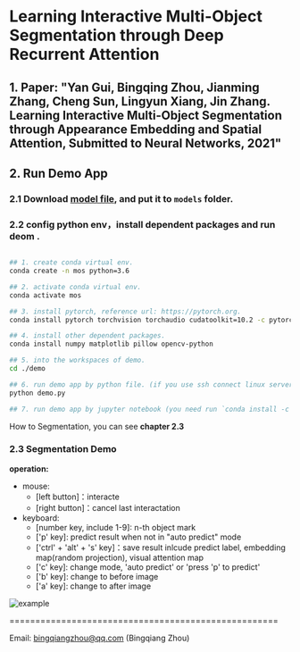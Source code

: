 # Learning Interactive Multi-Object Segmentation through Deep Recurrent Attention

## 1. Paper: "Yan Gui, Bingqing Zhou, Jianming Zhang, Cheng Sun, Lingyun Xiang, Jin Zhang. Learning Interactive Multi-Object Segmentation through Appearance Embedding and Spatial Attention, Submitted to Neural Networks, 2021"

## 2. Run Demo App

### 2.1 Download [model file](https://github.com/BingqiangZhou/Interactive-Multi-target-Segmentation/releases/download/model/best_mean_iou_epoch.pkl), and put it to `models` folder.

### 2.2 config python env，install dependent packages and run deom .

```bash

## 1. create conda virtual env.
conda create -n mos python=3.6

## 2. activate conda virtual env.
conda activate mos

## 3. install pytorch, reference url: https://pytorch.org.
conda install pytorch torchvision torchaudio cudatoolkit=10.2 -c pytorch

## 4. install other dependent packages.
conda install numpy matplotlib pillow opencv-python

## 5. into the workspaces of demo.
cd ./demo

## 6. run demo app by python file. (if you use ssh connect linux server to run deme app, you can skip this step, see 7-th step).
python demo.py

## 7. run demo app by jupyter notebook (you need run `conda install -c conda-forge notebook` to install jupyter notebook), and then run the last cell of `Demo.ipynb`.
```

How to Segmentation, you can see **chapter 2.3**

### 2.3 **Segmentation Demo**

**operation:**

- mouse:
  - [left button]：interacte
  - [right button]：cancel last interactation
- keyboard:
  - [number key, include 1-9]: n-th object mark
  - ['p' key]: predict result when not in "auto predict" mode
  - ['ctrl' + 'alt' + 's' key]：save result inlcude predict label, embedding map(random projection), visual attention map
  - ['c' key]: change mode, 'auto predict' or 'press 'p' to predict'
  - ['b' key]: change to before image
  - ['a' key]: change to after image

![example](SegDemo.gif)

====================================================

Email: bingqiangzhou@qq.com (Bingqiang Zhou)
